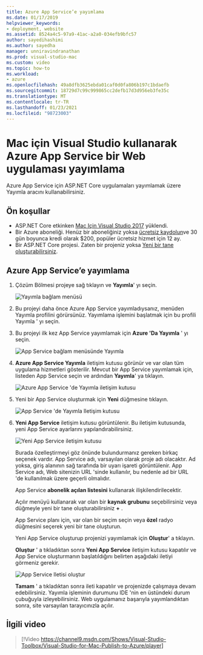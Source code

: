 ```yaml
---
title: Azure App Service’e yayımlama
ms.date: 01/17/2019
helpviewer_keywords:
- deployment, website
ms.assetid: 8524a4c5-97a9-41ac-a2a0-034efb9bfc57
author: sayedihashimi
ms.author: sayedha
manager: unniravindranathan
ms.prod: visual-studio-mac
ms.custom: video
ms.topic: how-to
ms.workload:
- azure
ms.openlocfilehash: 49a8dfb3625ebda01caf0d0fa806b197c1bdaefb
ms.sourcegitcommit: 18729d7c99c999865cc2defb17d3d956eb3fe35c
ms.translationtype: MT
ms.contentlocale: tr-TR
ms.lasthandoff: 01/23/2021
ms.locfileid: "98723003"
---
```

# <a name="publish-a-web-app-to-azure-app-service-using-visual-studio-for-mac"></a>Mac için Visual Studio kullanarak Azure App Service bir Web uygulaması yayımlama

Azure App Service için ASP.NET Core uygulamaları yayımlamak üzere Yayımla aracını kullanabilirsiniz.

## <a name="prerequisites"></a>Ön koşullar

- ASP.NET Core etkinken [Mac Için Visual Studio 2017](https://visualstudio.microsoft.com/downloads/?utm_medium=microsoft&utm_source=docs.microsoft.com&utm_campaign=inline+link&utm_content=download+vs4mac2017) yüklendi.
- Bir Azure aboneliği. Henüz bir aboneliğiniz yoksa [ücretsiz kaydolun](https://azure.microsoft.com/free/dotnet/)ve 30 gün boyunca kredi olarak $200, popüler ücretsiz hizmet için 12 ay.
- Bir ASP.NET Core projesi. Zaten bir projeniz yoksa [Yeni bir tane oluşturabilirsiniz](./create-new-projects.md?view=vsmac-2017&preserve-view=true).

## <a name="publish-to-azure-app-service"></a>Azure App Service’e yayımlama

 1. Çözüm Bölmesi projeye sağ tıklayın ve **Yayımla**' yı seçin.

    ![Yayımla bağlam menüsü](media/publish-context-menu.png)

 2. Bu projeyi daha önce Azure App Service yayımladıysanız, menüden Yayımla profilini görürsünüz. Yayımlama işlemini başlatmak için bu profili Yayımla ' yı seçin.

 3. Bu projeyi ilk kez App Service yayımlamak için **Azure 'Da Yayımla** ' yı seçin.

    ![App Service bağlam menüsünde Yayımla](media/publish-to-azure-context-menu.png)

 4. **Azure App Service Yayımla** iletişim kutusu görünür ve var olan tüm uygulama hizmetleri gösterilir. Mevcut bir App Service yayımlamak için, listeden App Service seçin ve ardından **Yayımla**' ya tıklayın.

    ![Azure App Service 'de Yayımla iletişim kutusu](media/publish-to-app-service-dialog.png)

 5. Yeni bir App Service oluşturmak için **Yeni** düğmesine tıklayın.

    ![App Service 'de Yayımla Iletişim kutusu](media/publish-to-app-service-dialog-new-selected.png)

 6. **Yeni App Service** iletişim kutusu görüntülenir. Bu iletişim kutusunda, yeni App Service ayarlarını yapılandırabilirsiniz.

    ![Yeni App Service iletişim kutusu](media/publish-new-app-service.png)

    Burada özelleştirmeyi göz önünde bulundurmanız gereken birkaç seçenek vardır. App Service adı, varsayılan olarak proje adı olacaktır. Ad yoksa, giriş alanının sağ tarafında bir uyarı işareti görüntülenir. App Service adı, Web sitenizin URL 'sinde kullanılır, bu nedenle ad bir URL 'de kullanılmak üzere geçerli olmalıdır.

    App Service **abonelik açılan listesini** kullanarak ilişkilendirilecektir.

    Açılır menüyü kullanarak var olan bir **kaynak grubunu** seçebilirsiniz veya düğmeyle yeni bir tane oluşturabilirsiniz **+** .

    App Service planı için, var olan bir seçim seçin veya **özel** radyo düğmesini seçerek yeni bir tane oluşturun.

    Yeni App Service oluşturup projenizi yayımlamak için **Oluştur**' a tıklayın.

    **Oluştur** ' a tıkladıktan sonra **Yeni App Service** iletişim kutusu kapatılır ve App Service oluşturmanın başlatıldığını belirten aşağıdaki iletiyi görmeniz gerekir.

      ![App Service Iletisi oluştur](media/publish-create-app-service-message.png)

    **Tamam** ' a tıkladıktan sonra ileti kapatılır ve projenizde çalışmaya devam edebilirsiniz. Yayımla işleminin durumunu IDE 'nin en üstündeki durum çubuğuyla izleyebilirsiniz. Web uygulamanız başarıyla yayımlandıktan sonra, site varsayılan tarayıcınızla açılır.

## <a name="related-video"></a>İlgili video

> [!Video https://channel9.msdn.com/Shows/Visual-Studio-Toolbox/Visual-Studio-for-Mac-Publish-to-Azure/player]